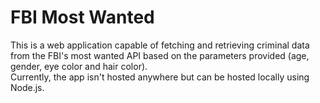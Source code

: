 # FBI Most Wanted  

This is a web application capable of fetching and retrieving criminal data from the FBI's most wanted API based on the parameters provided (age, gender, eye color and hair color).  
Currently, the app isn't hosted anywhere but can be hosted locally using Node.js.